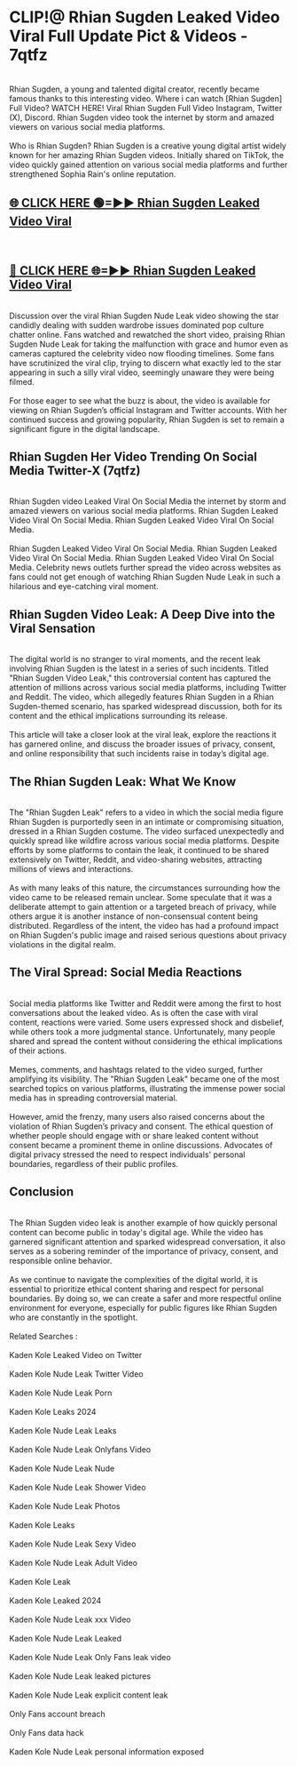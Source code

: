 # CLIP!@ Rhian Sugden Leaked Video Viral Full Update Pict & Videos - 7qtfz
<br>
Rhian Sugden, a young and talented digital creator, recently became famous thanks to this interesting video. Where i can watch [Rhian Sugden] Full Video? WATCH HERE! Viral Rhian Sugden Full Video Instagram, Twitter (X), Discord. Rhian Sugden video took the internet by storm and amazed viewers on various social media platforms.
<br><br>
Who is Rhian Sugden? Rhian Sugden is a creative young digital artist widely known for her amazing Rhian Sugden videos. Initially shared on TikTok, the video quickly gained attention on various social media platforms and further strengthened Sophia Rain's online reputation.
<br>
<h2><a href="https://bestclip.site?title=Rhian_Sugden">🌐 CLICK HERE 🟢=►► Rhian Sugden Leaked Video Viral</a></h2>
<br>
<h2><a href="https://bestclip.site?title=Rhian_Sugden">🔴 CLICK HERE 🌐=►► Rhian Sugden Leaked Video Viral</a></h2>
<br>
Discussion over the viral Rhian Sugden Nude Leak video showing the star candidly dealing with sudden wardrobe issues dominated pop culture chatter online. Fans watched and rewatched the short video, praising Rhian Sugden Nude Leak for taking the malfunction with grace and humor even as cameras captured the celebrity video now flooding timelines. Some fans have scrutinized the viral clip, trying to discern what exactly led to the star appearing in such a silly viral video, seemingly unaware they were being filmed.
<br><br>
For those eager to see what the buzz is about, the video is available for viewing on Rhian Sugden’s official Instagram and Twitter accounts. With her continued success and growing popularity, Rhian Sugden is set to remain a significant figure in the digital landscape.
<br>
<h2>Rhian Sugden Her Video Trending On Social Media Twitter-X (7qtfz)</h2>
<br>
Rhian Sugden video Leaked Viral On Social Media the internet by storm and amazed viewers on various social media platforms. Rhian Sugden Leaked Video Viral On Social Media. Rhian Sugden Leaked Video Viral On Social Media.
<br><br>
Rhian Sugden Leaked Video Viral On Social Media. Rhian Sugden Leaked Video Viral On Social Media. Rhian Sugden Leaked Video Viral On Social Media. Celebrity news outlets further spread the video across websites as fans could not get enough of watching Rhian Sugden Nude Leak in such a hilarious and eye-catching viral moment.
<br>
<h2>Rhian Sugden Video Leak: A Deep Dive into the Viral Sensation</h2>
<br>
The digital world is no stranger to viral moments, and the recent leak involving Rhian Sugden is the latest in a series of such incidents. Titled "Rhian Sugden Video Leak," this controversial content has captured the attention of millions across various social media platforms, including Twitter and Reddit. The video, which allegedly features Rhian Sugden in a Rhian Sugden-themed scenario, has sparked widespread discussion, both for its content and the ethical implications surrounding its release.
<br><br>
This article will take a closer look at the viral leak, explore the reactions it has garnered online, and discuss the broader issues of privacy, consent, and online responsibility that such incidents raise in today’s digital age.
<br>
<h2>The Rhian Sugden Leak: What We Know</h2>
<br>
The "Rhian Sugden Leak" refers to a video in which the social media figure Rhian Sugden is purportedly seen in an intimate or compromising situation, dressed in a Rhian Sugden costume. The video surfaced unexpectedly and quickly spread like wildfire across various social media platforms. Despite efforts by some platforms to contain the leak, it continued to be shared extensively on Twitter, Reddit, and video-sharing websites, attracting millions of views and interactions.
<br><br>
As with many leaks of this nature, the circumstances surrounding how the video came to be released remain unclear. Some speculate that it was a deliberate attempt to gain attention or a targeted breach of privacy, while others argue it is another instance of non-consensual content being distributed. Regardless of the intent, the video has had a profound impact on Rhian Sugden's public image and raised serious questions about privacy violations in the digital realm.
<br>
<h2>The Viral Spread: Social Media Reactions</h2>
<br>
Social media platforms like Twitter and Reddit were among the first to host conversations about the leaked video. As is often the case with viral content, reactions were varied. Some users expressed shock and disbelief, while others took a more judgmental stance. Unfortunately, many people shared and spread the content without considering the ethical implications of their actions.
<br><br>
Memes, comments, and hashtags related to the video surged, further amplifying its visibility. The "Rhian Sugden Leak" became one of the most searched topics on various platforms, illustrating the immense power social media has in spreading controversial material.
<br><br>
However, amid the frenzy, many users also raised concerns about the violation of Rhian Sugden’s privacy and consent. The ethical question of whether people should engage with or share leaked content without consent became a prominent theme in online discussions. Advocates of digital privacy stressed the need to respect individuals' personal boundaries, regardless of their public profiles.
<br>
<h2>Conclusion</h2>
<br>
The Rhian Sugden video leak is another example of how quickly personal content can become public in today's digital age. While the video has garnered significant attention and sparked widespread conversation, it also serves as a sobering reminder of the importance of privacy, consent, and responsible online behavior.
<br><br>
As we continue to navigate the complexities of the digital world, it is essential to prioritize ethical content sharing and respect for personal boundaries. By doing so, we can create a safer and more respectful online environment for everyone, especially for public figures like Rhian Sugden who are constantly in the spotlight.
<br><br>
Related Searches :
<br><br>
Kaden Kole Leaked Video on Twitter
<br><br>
Kaden Kole Nude Leak Twitter Video
<br><br>
Kaden Kole Nude Leak Porn
<br><br>
Kaden Kole Leaks 2024
<br><br>
Kaden Kole Nude Leak Leaks
<br><br>
Kaden Kole Nude Leak Onlyfans Video
<br><br>
Kaden Kole Nude Leak Nude
<br><br>
Kaden Kole Nude Leak Shower Video
<br><br>
Kaden Kole Nude Leak Photos
<br><br>
Kaden Kole Leaks
<br><br>
Kaden Kole Nude Leak Sexy Video
<br><br>
Kaden Kole Nude Leak Adult Video
<br><br>
Kaden Kole Leak
<br><br>
Kaden Kole Leaked 2024
<br><br>
Kaden Kole Nude Leak xxx Video
<br><br>
Kaden Kole Nude Leak Leaked
<br><br>
Kaden Kole Nude Leak Only Fans leak video
<br><br>
Kaden Kole Nude Leak leaked pictures
<br><br>
Kaden Kole Nude Leak explicit content leak
<br><br>
Only Fans account breach
<br><br>
Only Fans data hack
<br><br>
Kaden Kole Nude Leak personal information exposed